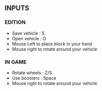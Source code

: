 
INPUTS 
---------------------------------------------------------------------------------------------------------------------------

### EDITION
- Save vehicle : S
- Open vehicle : O
- Mouse Left to place block in your hand
- Mouse right to rotate around your vehicle

### IN GAME
- Rotate wheels : Z/S
- Use boosters : Space
- Mouse right to rotate around your vehicle
